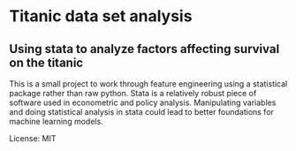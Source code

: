 # Titanic data set analysis
## Using stata to analyze factors affecting survival on the titanic

This is a small project to work through feature engineering using a statistical package rather than raw python. Stata is a relatively robust piece of software used in econometric and policy analysis. Manipulating variables and doing statistical analysis in stata could lead to better foundations for machine learning models. 



License: MIT
